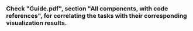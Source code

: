### Check "Guide.pdf", section "All components, with code references", for correlating the tasks with their corresponding visualization results. ###
